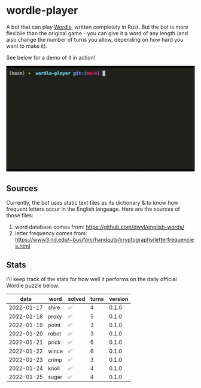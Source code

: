 # wordle-player

A bot that can play [Wordle](https://www.powerlanguage.co.uk/wordle/), written completely in Rust. But the bot is more flexibile than the original game - you can give it a word of any length (and also change the number of turns you allow, depending on how hard you want to make it).

See below for a demo of it in action!

![A demo of it in action!](images/wordle-player-demo.gif)

## Sources
Currently, the bot uses static text files as its dictionary & to know how frequent letters occur in the English language. Here are the sources of those files:
 1. word database comes from: https://github.com/dwyl/english-words/
 2. letter frequency comes from: https://www3.nd.edu/~busiforc/handouts/cryptography/letterfrequencies.html

## Stats

I'll keep track of the stats for how well it performs on the daily official Wordle puzzle below.

|    date    | word  |       solved       | turns | version |
| ---------- | ----- | ------------------ | ----- | ------- |
| 2022-01-17 | shire | :white_check_mark: |   4   |  0.1.0  |
| 2022-01-18 | proxy | :white_check_mark: |   5   |  0.1.0  |
| 2022-01-19 | point | :white_check_mark: |   3   |  0.1.0  |
| 2022-01-20 | robot | :white_check_mark: |   3   |  0.1.0  |
| 2022-01-21 | prick | :white_check_mark: |   6   |  0.1.0  |
| 2022-01-22 | wince | :white_check_mark: |   6   |  0.1.0  |
| 2022-01-23 | crimp | :white_check_mark: |   3   |  0.1.0  |
| 2022-01-24 | knoll | :white_check_mark: |   4   |  0.1.0  |
| 2022-01-25 | sugar | :white_check_mark: |   4   |  0.1.0  |
